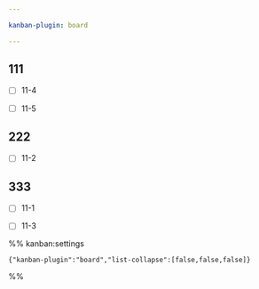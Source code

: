 ```yaml
---

kanban-plugin: board

---
```


## 111

- [ ] 11-4
- [ ] 11-5


## 222

- [ ] 11-2


## 333

- [ ] 11-1
- [ ] 11-3




%% kanban:settings
```
{"kanban-plugin":"board","list-collapse":[false,false,false]}
```
%%